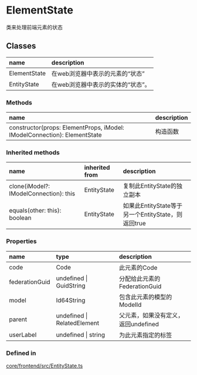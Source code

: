 # ElementState

类来处理前端元素的状态

## Classes

| name | description |
| :--- | :--- |
| ElementState | 在web浏览器中表示的元素的“状态” |
| EntityState | 在web浏览器中表示的实体的“状态”。 |

### Methods

| name | description |
| :--- | :--- |
| constructor\(props: ElementProps, iModel: IModelConnection\): ElementState | 构造函数 |

### Inherited methods

| name | inherited from | description |
| :--- | :--- | :--- |
| clone\(iModel?: IModelConnection\): this | EntityState | 复制此EntityState的独立副本 |
| equals\(other: this\): boolean | EntityState | 如果此EntityState等于另一个EntityState，则返回true |

### Properties

| name | type | description |
| :--- | :--- | :--- |
| code | Code | 此元素的Code |
| federationGuid | undefined \| GuidString | 分配给此元素的FederationGuid |
| model | Id64String | 包含此元素的模型的ModelId |
| parent | undefined \| RelatedElement | 父元素，如果没有定义，返回undefined |
| userLabel | undefined \| string | 为此元素指定的标签 |

### Defined in

[core/frontend/src/EntityState.ts](https://github.com/imodeljs/imodeljs/tree/master/core/frontend/src/EntityState.ts#L79)



